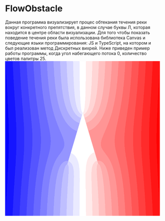 # FlowObstacle
Данная программа визуализирует процес обтекания течения реки вокруг конкретного препятствия, в данном случае буквы Л, которая находится в центре области визуализации. Для того чтобы показать поведение течения реки была использована библиотека Canvas и следующие языки программирования: JS и TypeScript, на котором и был реализован метод Дискретных вихрей.
Ниже приведен пример работы программы, когда угол набегающего потока 0, количество цветов палитры 25.
![Альтернативный текст](https://github.com/DmitriyLitvin/FlowObstacle/blob/flow/images/fi.PNG)
